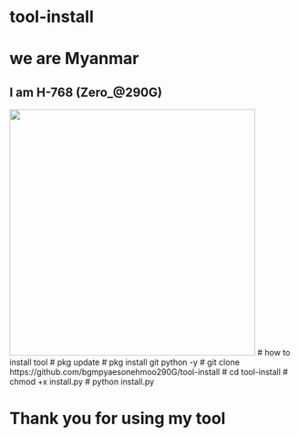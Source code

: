 # tool-install
<h1>we are Myanmar</h1>
<h2>I am H-768 (Zero_@290G)</h2>
<img src="https://i.imgur.com/3JSs3r1.png" width="431">
# how to install tool
# pkg update
# pkg install git python -y
# git clone https://github.com/bgmpyaesonehmoo290G/tool-install
# cd tool-install
# chmod +x install.py
# python install.py

<h1>Thank you for using my tool</h1>
